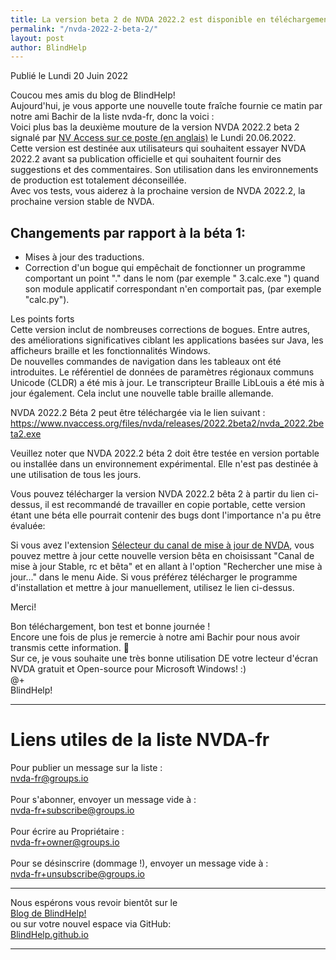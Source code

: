 ```yaml
---
title: La version beta 2 de NVDA 2022.2 est disponible en téléchargement
permalink: "/nvda-2022-2-beta-2/"
layout: post
author: BlindHelp
---
```


<footer>Publié le Lundi 20 Juin 2022</footer>


Coucou mes amis du blog de BlindHelp!    
Aujourd'hui, je vous apporte une nouvelle toute fraîche fournie ce matin par notre ami Bachir de la liste nvda-fr, donc la voici :    
Voici plus bas la deuxième   mouture de la version NVDA 2022.2 beta 2 signalé par  [NV Access sur ce poste (en anglais)](https://www.nvaccess.org/post/nvda-2022-2beta2/) le Lundi 20.06.2022.    
Cette version est destinée aux utilisateurs qui souhaitent essayer NVDA 2022.2 avant sa publication officielle et qui souhaitent fournir des suggestions et des commentaires. Son utilisation dans les environnements de production est totalement déconseillée.         
Avec vos tests, vous aiderez à la prochaine version de NVDA 2022.2, la prochaine version stable de NVDA.        

## Changements par rapport à la béta 1:

* Mises à jour des traductions.
* Correction d'un bogue qui empêchait de fonctionner un programme comportant un point "." dans le nom (par exemple " 3.calc.exe ") quand son module applicatif correspondant n'en comportait pas, (par exemple "calc.py").

Les points forts    
Cette version inclut de nombreuses corrections de bogues. Entre autres, des améliorations significatives ciblant les applications basées sur Java, les afficheurs braille et les fonctionnalités Windows.    
De nouvelles commandes de navigation dans les tableaux ont été introduites. Le référentiel de données de paramètres régionaux communs Unicode (CLDR) a été mis à jour. Le transcripteur Braille LibLouis a été mis à jour également. Cela inclut une nouvelle table braille allemande.    

NVDA 2022.2 Béta 2 peut être téléchargée via le lien suivant : <https://www.nvaccess.org/files/nvda/releases/2022.2beta2/nvda_2022.2beta2.exe>

Veuillez noter que NVDA 2022.2 béta 2 doit être testée en version portable ou installée dans un environnement expérimental. Elle n'est pas destinée à une utilisation de tous les jours.    

Vous pouvez télécharger la version NVDA 2022.2 bêta 2 à partir du  lien ci-dessus, il est recommandé de travailler en copie portable, cette version étant une béta elle pourrait contenir des bugs dont l'importance n'a pu être évaluée:    

Si vous avez l'extension [Sélecteur du canal de mise à jour de NVDA](https://blindhelp.github.io/updateChannel/), vous pouvez mettre à jour cette nouvelle version bêta en choisissant "Canal de mise à jour Stable, rc et bêta" et en allant à l'option "Rechercher une mise à jour..." dans le menu Aide. Si vous préférez télécharger le programme d'installation et mettre à jour manuellement, utilisez le lien ci-dessus.

Merci!  

Bon téléchargement, bon test et bonne journée !    
Encore une fois de plus je remercie à notre ami Bachir pour nous avoir transmis cette information. 🤝    
Sur ce, je vous souhaite une très bonne utilisation DE votre lecteur d'écran NVDA gratuit et Open-source pour Microsoft Windows! :)    
@+    
BlindHelp!    

---

# Liens utiles de la liste NVDA-fr #

Pour publier un message sur la liste :    
[nvda-fr@groups.io](mailto:nvda-fr@groups.io)    
<br>
Pour s'abonner, envoyer un message vide à :    
[nvda-fr+subscribe@groups.io](mailto:nvda-fr+subscribe@groups.io)    
<br>
Pour écrire au Propriétaire :    
[nvda-fr+owner@groups.io](mailto:nvda-fr+owner@groups.io)    
<br>
Pour se désinscrire (dommage !), envoyer un message vide à :    
[nvda-fr+unsubscribe@groups.io](mailto:nvda-fr+unsubscribe@groups.io)    

---

Nous espérons vous revoir bientôt sur le      
[Blog de BlindHelp!](http://blindhelp.blogspot.fr/)                    
ou sur  votre nouvel espace via GitHub:                     
[BlindHelp.github.io](https://blindhelp.github.io)                    

---